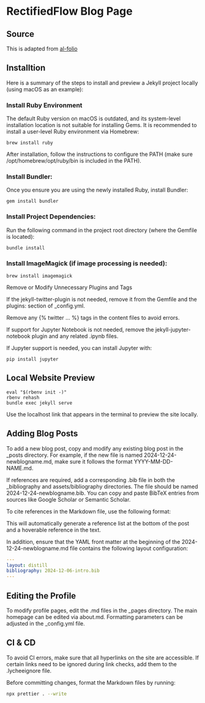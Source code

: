 # RectifiedFlow Blog Page

## Source

This is adapted from [al-folio](https://github.com/alshedivat/al-folio)

## Installtion

Here is a summary of the steps to install and preview a Jekyll project locally (using macOS as an example):

### Install Ruby Environment

The default Ruby version on macOS is outdated, and its system-level installation location is not suitable for installing Gems. It is recommended to install a user-level Ruby environment via Homebrew:

```shell
brew install ruby
```

After installation, follow the instructions to configure the PATH (make sure /opt/homebrew/opt/ruby/bin is included in the PATH).

### Install Bundler:

Once you ensure you are using the newly installed Ruby, install Bundler:

```shell
gem install bundler
```

### Install Project Dependencies:

Run the following command in the project root directory (where the Gemfile is located):

```shell
bundle install
```

### Install ImageMagick (if image processing is needed):

```shell
brew install imagemagick
```

Remove or Modify Unnecessary Plugins and Tags

If the jekyll-twitter-plugin is not needed, remove it from the Gemfile and the plugins: section of _config.yml.

Remove any {% twitter ... %} tags in the content files to avoid errors.

If support for Jupyter Notebook is not needed, remove the jekyll-jupyter-notebook plugin and any related .ipynb files.

If Jupyter support is needed, you can install Jupyter with:
```shell
pip install jupyter
```

## Local Website Preview


```shell
eval "$(rbenv init -)"
rbenv rehash
bundle exec jekyll serve
```

Use the localhost link that appears in the terminal to preview the site locally.

## Adding Blog Posts

To add a new blog post, copy and modify any existing blog post in the _posts directory. For example, if the new file is named 2024-12-24-newblogname.md, make sure it follows the format YYYY-MM-DD-NAME.md.

If references are required, add a corresponding .bib file in both the _bibliography and assets/bibliography directories. The file should be named 2024-12-24-newblogname.bib. You can copy and paste BibTeX entries from sources like Google Scholar or Semantic Scholar.

To cite references in the Markdown file, use the following format:

<d-cite key="Liu2022FlowSA"></d-cite>

This will automatically generate a reference list at the bottom of the post and a hoverable reference in the text.

In addition, ensure that the YAML front matter at the beginning of the 2024-12-24-newblogname.md file contains the following layout configuration:

```yaml
---
layout: distill
bibliography: 2024-12-06-intro.bib
---
```

## Editing the Profile

To modify profile pages, edit the .md files in the _pages directory. The main homepage can be edited via about.md. Formatting parameters can be adjusted in the _config.yml file.

## CI & CD

To avoid CI errors, make sure that all hyperlinks on the site are accessible. If certain links need to be ignored during link checks, add them to the .lycheeignore file.

Before committing changes, format the Markdown files by running:

```sh
npx prettier . --write
```

